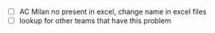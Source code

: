 - [ ] AC Milan no present in excel, change name in excel files
- [ ] lookup for other teams that have this problem